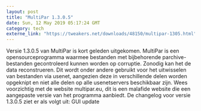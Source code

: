 ```yaml
---
layout: post
title: "MultiPar 1.3.0.5"
date: Sun, 12 May 2019 05:17:24 GMT
category: tech
externe_link: "https://tweakers.net/downloads/48150/multipar-1305.html"
---
```


Versie 1.3.0.5 van MultiPar is kort geleden uitgekomen. MultiPar is een opensourceprogramma waarmee bestanden met bijbehorende parchive-bestanden gecontroleerd kunnen worden op corruptie. Zonodig kan het de data reconstrueren. Dit wordt onder andere gebruikt voor het uitwisselen van bestanden via usenet, aangezien deze in verschillende delen worden opgeknipt en niet alle delen op alle usenetservers beschikbaar zijn. Wees voorzichtig met de website multipar.eu, dit is een malafide website die een aangepaste versie van het programma aanbiedt. De changelog voor versie 1.3.0.5 ziet er als volgt uit: GUI update<img src="http://feeds.feedburner.com/~r/tweakers/mixed/~4/eA42FWPYEJo" height="1" width="1" alt=""/>
